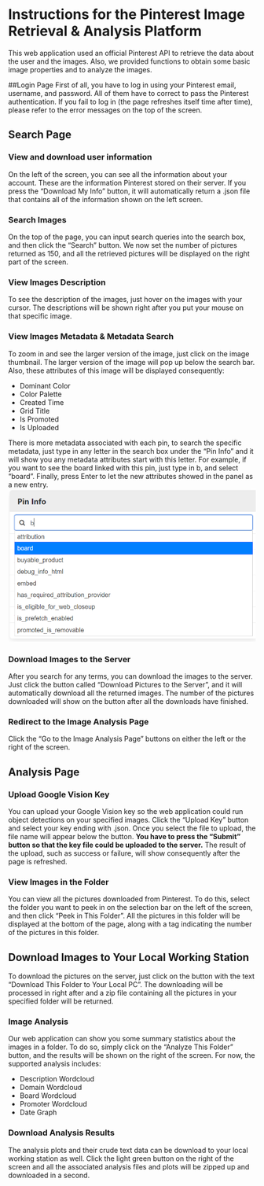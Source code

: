 # Instructions for the Pinterest Image Retrieval & Analysis Platform 
This web application used an official Pinterest API to retrieve the data about the user and the images. Also, we provided functions to obtain some basic image properties and to analyze the images.

##Login Page
First of all, you have to log in using your Pinterest email, username, and password. All of them have to correct to pass the Pinterest authentication. If you fail to log in (the page refreshes itself time after time), please refer to the error messages on the top of the screen. 

## Search Page
### View and download user information
On the left of the screen, you can see all the information about your account. These are the information Pinterest stored on their server. If you press the “Download My Info” button, it will automatically return a .json file that contains all of the information shown on the left screen.
### Search Images
On the top of the page, you can input search queries into the search box, and then click the “Search” button. We now set the number of pictures returned as 150, and all the retrieved pictures will be displayed on the right part of the screen. 
### View Images Description
To see the description of the images, just hover on the images with your cursor. The descriptions will be shown right after you put your mouse on that specific image.
### View Images Metadata & Metadata Search
To zoom in and see the larger version of the image, just click on the image thumbnail. The larger version of the image will pop up below the search bar. Also, these attributes of this image will be displayed consequently:
-	Dominant Color 
-	Color Palette
-	Created Time
-	Grid Title
-	Is Promoted
-	Is Uploaded

There is more metadata associated with each pin, to search the specific metadata, just type in any letter in the search box under the “Pin Info” and it will show you any metadata attributes start with this letter. For example, if you want to see the board linked with this pin, just type in b, and select “board”. Finally, press Enter to let the new attributes showed in the panel as a new entry.
![alt text](https://github.com/ReichYang/dil-pin/blob/master/search.png "Search Example")


### Download Images to the Server
After you search for any terms, you can download the images to the server. Just click the button called “Download Pictures to the Server”, and it will automatically download all the returned images. The number of the pictures downloaded will show on the button after all the downloads have finished.
### Redirect to the Image Analysis Page
Click the “Go to the Image Analysis Page” buttons on either the left or the right of the screen.

## Analysis Page
### Upload Google Vision Key
You can upload your Google Vision key so the web application could run object detections on your specified images. Click the “Upload Key” button and select your key ending with .json. Once you select the file to upload, the file name will appear below the button. **You have to press the “Submit” button so that the key file could be uploaded to the server.** The result of the upload, such as success or failure, will show consequently after the page is refreshed.
### View Images in the Folder
You can view all the pictures downloaded from Pinterest. To do this, select the folder you want to peek in on the selection bar on the left of the screen, and then click “Peek in This Folder”. All the pictures in this folder will be displayed at the bottom of the page, along with a tag indicating the number of the pictures in this folder.
## Download Images to Your Local Working Station
To download the pictures on the server, just click on the button with the text “Download This Folder to Your Local PC”. The downloading will be processed in right after and a zip file containing all the pictures in your specified folder will be returned.
### Image Analysis
Our web application can show you some summary statistics about the images in a folder. To do so, simply click on the “Analyze This Folder” button, and the results will be shown on the right of the screen. For now, the supported analysis includes:
-	Description Wordcloud
-	Domain Wordcloud
-	Board Wordcloud
-	Promoter Wordcloud
-	Date Graph
### Download Analysis Results
The analysis plots and their crude text data can be download to your local working station as well. Click the light green button on the right of the screen and all the associated analysis files and plots will be zipped up and downloaded in a second.
